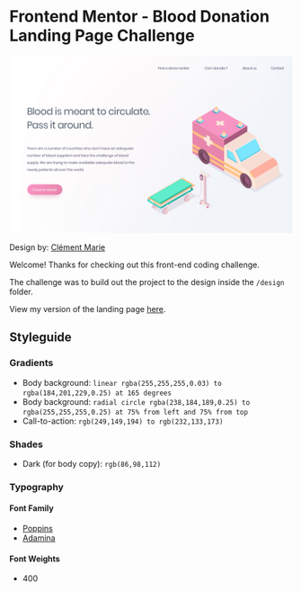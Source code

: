 # Frontend Mentor - Blood Donation Landing Page Challenge

![Design by Clément Marie for the Blood Donation Landing Page Challenge](./design/blood-donation-landing-design.jpg)

Design by: [Clément Marie](http://clement-marie.fr/)

Welcome! Thanks for checking out this front-end coding challenge. 

The challenge was to build out the project to the design inside the `/design` folder.

View my version of the landing page [here](https://dromo77.github.io/frontend-mentor-blood-donation-landing-page/).

## Styleguide

### Gradients
- Body background: `linear rgba(255,255,255,0.03) to rgba(184,201,229,0.25) at 165 degrees`
- Body background: `radial circle rgba(238,184,189,0.25) to rgba(255,255,255,0.25) at 75% from left and 75% from top`
- Call-to-action: `rgb(249,149,194) to rgb(232,133,173)`

### Shades
- Dark (for body copy): `rgb(86,98,112)` 

### Typography
#### Font Family
- [Poppins](https://fonts.google.com/specimen/Poppins)
- [Adamina](https://fonts.google.com/specimen/Adamina)

#### Font Weights
- 400
